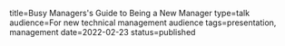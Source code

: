 title=Busy Managers's Guide to Being a New Manager
type=talk
audience=For new technical management audience
tags=presentation, management
date=2022-02-23
status=published
~~~~~~

    
